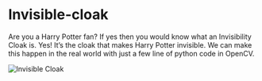 # Invisible-cloak
Are you a  Harry Potter fan?  If yes then  you would know what an Invisibility Cloak is. Yes! It’s the cloak that makes Harry Potter invisible. We can make this happen in the real world with just a few line of python code in OpenCV.


![Invisible Cloak](https://giphy.com/gifs/ehCfkoJ8o784cdvQQd)
